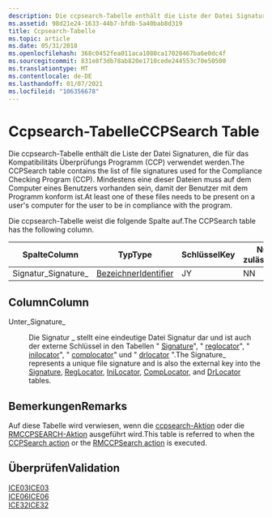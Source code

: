 ```yaml
---
description: Die ccpsearch-Tabelle enthält die Liste der Datei Signaturen, die für das Kompatibilitäts Überprüfungs Programm (CCP) verwendet werden. Mindestens eine dieser Dateien muss auf dem Computer eines Benutzers vorhanden sein, damit der Benutzer mit dem Programm konform ist.
ms.assetid: 98d21e24-1633-44b7-bfdb-5a40bab8d319
title: Ccpsearch-Tabelle
ms.topic: article
ms.date: 05/31/2018
ms.openlocfilehash: 368c0452fea011aca1080ca17020467ba6e0dc4f
ms.sourcegitcommit: 831e8f3db78ab820e1710cede244553c70e50500
ms.translationtype: MT
ms.contentlocale: de-DE
ms.lasthandoff: 01/07/2021
ms.locfileid: "106356678"
---
```

# <a name="ccpsearch-table"></a><span data-ttu-id="b64b8-104">Ccpsearch-Tabelle</span><span class="sxs-lookup"><span data-stu-id="b64b8-104">CCPSearch Table</span></span>

<span data-ttu-id="b64b8-105">Die ccpsearch-Tabelle enthält die Liste der Datei Signaturen, die für das Kompatibilitäts Überprüfungs Programm (CCP) verwendet werden.</span><span class="sxs-lookup"><span data-stu-id="b64b8-105">The CCPSearch table contains the list of file signatures used for the Compliance Checking Program (CCP).</span></span> <span data-ttu-id="b64b8-106">Mindestens eine dieser Dateien muss auf dem Computer eines Benutzers vorhanden sein, damit der Benutzer mit dem Programm konform ist.</span><span class="sxs-lookup"><span data-stu-id="b64b8-106">At least one of these files needs to be present on a user's computer for the user to be in compliance with the program.</span></span>

<span data-ttu-id="b64b8-107">Die ccpsearch-Tabelle weist die folgende Spalte auf.</span><span class="sxs-lookup"><span data-stu-id="b64b8-107">The CCPSearch table has the following column.</span></span>



| <span data-ttu-id="b64b8-108">Spalte</span><span class="sxs-lookup"><span data-stu-id="b64b8-108">Column</span></span>      | <span data-ttu-id="b64b8-109">Typ</span><span class="sxs-lookup"><span data-stu-id="b64b8-109">Type</span></span>                         | <span data-ttu-id="b64b8-110">Schlüssel</span><span class="sxs-lookup"><span data-stu-id="b64b8-110">Key</span></span> | <span data-ttu-id="b64b8-111">Nullwerte zulässig</span><span class="sxs-lookup"><span data-stu-id="b64b8-111">Nullable</span></span> |
|-------------|------------------------------|-----|----------|
| <span data-ttu-id="b64b8-112">Signatur\_</span><span class="sxs-lookup"><span data-stu-id="b64b8-112">Signature\_</span></span> | [<span data-ttu-id="b64b8-113">Bezeichner</span><span class="sxs-lookup"><span data-stu-id="b64b8-113">Identifier</span></span>](identifier.md) | <span data-ttu-id="b64b8-114">J</span><span class="sxs-lookup"><span data-stu-id="b64b8-114">Y</span></span>   | <span data-ttu-id="b64b8-115">N</span><span class="sxs-lookup"><span data-stu-id="b64b8-115">N</span></span>        |



 

## <a name="column"></a><span data-ttu-id="b64b8-116">Column</span><span class="sxs-lookup"><span data-stu-id="b64b8-116">Column</span></span>

<dl> <dt>

<span data-ttu-id="b64b8-117"><span id="Signature_"></span><span id="signature_"></span><span id="SIGNATURE_"></span>Unter\_</span><span class="sxs-lookup"><span data-stu-id="b64b8-117"><span id="Signature_"></span><span id="signature_"></span><span id="SIGNATURE_"></span>Signature\_</span></span>
</dt> <dd>

<span data-ttu-id="b64b8-118">Die Signatur \_ stellt eine eindeutige Datei Signatur dar und ist auch der externe Schlüssel in den Tabellen " [Signature](signature-table.md)", " [reglocator](reglocator-table.md)", " [inilocator](inilocator-table.md)", " [complocator](complocator-table.md)" und " [drlocator](drlocator-table.md) ".</span><span class="sxs-lookup"><span data-stu-id="b64b8-118">The Signature\_ represents a unique file signature and is also the external key into the [Signature](signature-table.md), [RegLocator](reglocator-table.md), [IniLocator](inilocator-table.md), [CompLocator](complocator-table.md), and [DrLocator](drlocator-table.md) tables.</span></span>

</dd> </dl>

## <a name="remarks"></a><span data-ttu-id="b64b8-119">Bemerkungen</span><span class="sxs-lookup"><span data-stu-id="b64b8-119">Remarks</span></span>

<span data-ttu-id="b64b8-120">Auf diese Tabelle wird verwiesen, wenn die [ccpsearch-Aktion](ccpsearch-action.md) oder die [RMCCPSEARCH-Aktion](rmccpsearch-action.md) ausgeführt wird.</span><span class="sxs-lookup"><span data-stu-id="b64b8-120">This table is referred to when the [CCPSearch action](ccpsearch-action.md) or the [RMCCPSearch action](rmccpsearch-action.md) is executed.</span></span>

## <a name="validation"></a><span data-ttu-id="b64b8-121">Überprüfen</span><span class="sxs-lookup"><span data-stu-id="b64b8-121">Validation</span></span>

<dl>

[<span data-ttu-id="b64b8-122">ICE03</span><span class="sxs-lookup"><span data-stu-id="b64b8-122">ICE03</span></span>](ice03.md)  
[<span data-ttu-id="b64b8-123">ICE06</span><span class="sxs-lookup"><span data-stu-id="b64b8-123">ICE06</span></span>](ice06.md)  
[<span data-ttu-id="b64b8-124">ICE32</span><span class="sxs-lookup"><span data-stu-id="b64b8-124">ICE32</span></span>](ice32.md)  
</dl>

 

 



